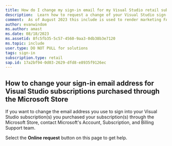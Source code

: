 ```yaml
---
title: How do I change my sign-in email for my Visual Studio retail subscription?
description:  Learn how to request a change of your Visual Studio sign-in address for subscriptions acquired through the Microsoft Store
comment:  As of August 2023 this include is used to render marketing FAQ content for VS Subscriptions in the following portals - VSCom, Manage, and My portals. It was not used for learn.microsoft.com content at that time.  SMEs are Evan Windom and Larissa Crawford of Red Door Collaborative and Sharvari Dighe.
author: evanwindom
ms.author: amast
ms.date: 08/18/2023
ms.assetid: 8fc5fb35-5c57-4560-9aa3-0db38b3e7120
ms.topic: include
user.type: DO NOT PULL for solutions
tags: sign-in
subscription.type: retail
sap.id: 17a2bf94-0d03-2629-dfd8-e8935f9126ec
---
```


## How to change your sign-in email address for Visual Studio subscriptions purchased through the Microsoft Store
If you want to change the email address you use to sign into your Visual Studio subscription(s) you purchased your subscription(s) through the Microsoft Store, contact Microsoft's Account, Subscription, and Billing Support team. 

Select the **Online request** button on this page to get help.